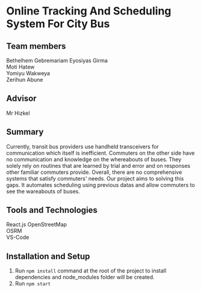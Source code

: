 Online Tracking And Scheduling System For City Bus
=====
Team members
----

Bethelhem Gebremariam 
Eyosiyas Girma                 
Moti Hatew  
Yomiyu Wakweya  
Zerihun Abune  

Advisor
---
Mr Hizkel

Summary
---
Currently, transit bus providers use handheld transceivers for communication which itself is inefficient. 
Commuters on the other side have no communication and knowledge on the whereabouts of buses. 
They solely rely on routines that are learned by trial and error and on responses other familiar commuters provide. 
Overall, there are no comprehensive systems that satisfy commuters' needs. Our project aims to solving this gaps. 
It automates scheduling using previous datas and allow commuters to see the wareabouts of buses.

Tools and Technologies
---
React.js
OpenStreetMap  
OSRM  
VS-Code  

Installation and Setup
---

1. Run `npm install` command at the root of the project to install dependencies and node_modules folder will be created.
2. Run `npm start`
